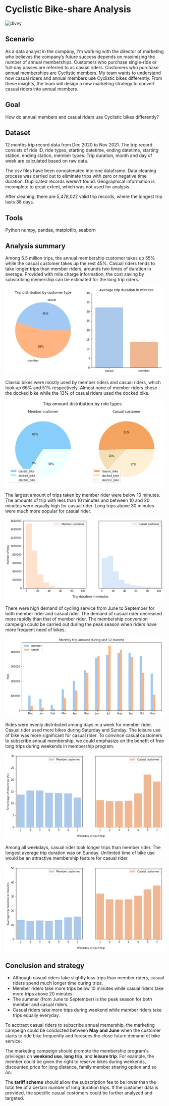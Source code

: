 # Cyclistic Bike-share Analysis

![divvy](http://chi.streetsblog.org/wp-content/uploads/sites/4/2020/07/Divvy-Meet-The-Ebike_7.jpg)

## Scenario

As a data analyst in the company, I'm working with the director of marketing who believes the company’s future success depends on maximizing the number of annual memberships. Customers who purchase single-ride or full-day passes are referred to as casual riders. Customers who purchase annual memberships are Cyclistic members. My team wants to understand how casual riders and annual members use Cyclistic bikes differently. From these insights, the team will design a new marketing strategy to convert casual riders into annual members.

## Goal

How do annual members and casual riders use Cyclistic bikes differently?

## Dataset

12 months trip record data from Dec 2020 to Nov 2021. The trip record consists of ride ID, ride types, starting datetime, ending datetime, starting station, ending station, member types. Trip duration, month and day of week are calculated based on raw data.

The csv files have been concatenated into one dataframe. Data cleaning process was carried out to eliminate trips with zero or negative time duration. Duplicated records weren't found. Geographical information is incomplete to great extent, which was not used for analysis.

After cleaning, there are 5,478,022 valid trip records, where the longest trip lasts 38 days. 

## Tools

Python numpy, pandas, matplotlib, seaborn

## Analysis summary

Among 5.5 million trips, the annual membership customer takes up 55% while the casual customer takes up the rest 45%. Casual riders tends to take longer trips than member riders, arounds two times of duration in average. Provided with mile charge information, the cost saving by subscribing memership can be estimated for the long trip riders.

![p1](https://github.com/siyue-zhang/google-data-analytics-cert/blob/master/capstone%20project/images/member_casual.png)

Classic bikes were mostly used by member riders and casual riders, which took up 66% and 51% respectively. Almost none of member riders chose the docked bike while the 13% of casual riders used the docked bike. 

![p2](https://github.com/siyue-zhang/google-data-analytics-cert/blob/master/capstone%20project/images/ride_type.png)

The largest amount of trips taken by member rider were below 10 minutes. The amounts of trip with less than 10 minutes and between 10 and 20 minutes were equally high for casual rider. Long trips above 30 minutes were much more popular for casual rider. 

![p3](https://github.com/siyue-zhang/google-data-analytics-cert/blob/master/capstone%20project/images/duration.png)

There were high demand of cycling service from June to September for both member rider and casual rider. The demand of casual rider decreased more rapidly than that of member rider. The membership conversion campeign could be carried out during the peak season when riders have more frequent need of bikes. 

![p4](https://github.com/siyue-zhang/google-data-analytics-cert/blob/master/capstone%20project/images/monthly.png)

Rides were evenly distributed among days in a week for member rider. Casual rider used more bikes during Saturday and Sunday. The leisure use of bike was more significant for casual rider. To convince casual customers to subscribe annual membership, we could emphasize on the benefit of free long trips during weekends in membership program.

![p5](https://github.com/siyue-zhang/google-data-analytics-cert/blob/master/capstone%20project/images/weekday.png)

Among all weekdays, casual rider took longer trips than member rider. The longest average trip duration was on Sunday. Unlimited time of bike use would be an attractive membership feature for casual rider.

![p6](https://github.com/siyue-zhang/google-data-analytics-cert/blob/master/capstone%20project/images/weekday_duration.png)

## Conclusion and strategy

* Although casual riders take slightly less trips than member riders, casual riders spend much longer time during trips. 
* Member riders take more trips below 10 minutes while casual riders take more trips above 20 minutes. 
* The summer (from June to September) is the peak season for both member and casual riders.
* Casual riders take more trips during weekend while member riders take trips equally everyday.

To acctract casual riders to subscribe annual memership, the marketing campeign could be conducted between **May and June** when the customer starts to ride bike frequently and foresees the close future demand of bike service. 

The marketing campeign should promote the membership program's privileges on **weekend use**, **long trip**, and **leisure trip**. For example, the member could be given the right to reserve bikes during weekends, discounted price for long distance, family member sharing option and so on. 

The **tariff scheme** should allow the subscription fee to be lower than the total fee of a certain number of long duration trips. If the customer data is provided, the specific casual customers could be further analyzed and targeted.


